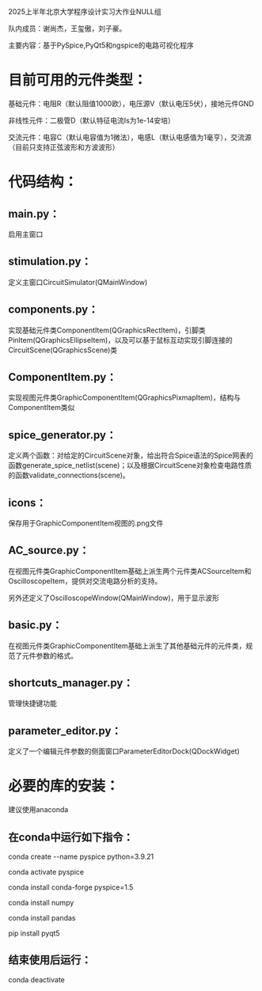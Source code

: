 2025上半年北京大学程序设计实习大作业NULL组

队内成员：谢尚杰，王玺傲，刘子豪。

主要内容：基于PySpice,PyQt5和ngspice的电路可视化程序

# 目前可用的元件类型：

基础元件：电阻R（默认阻值1000欧），电压源V（默认电压5伏），接地元件GND

非线性元件：二极管D（默认特征电流Is为1e-14安培）

交流元件：电容C（默认电容值为1微法），电感L（默认电感值为1毫亨），交流源（目前只支持正弦波形和方波波形）

# 代码结构：

## main.py：

启用主窗口

## stimulation.py：

定义主窗口CircuitSimulator(QMainWindow)

## components.py：

实现基础元件类ComponentItem(QGraphicsRectItem)，引脚类PinItem(QGraphicsEllipseItem)，以及可以基于鼠标互动实现引脚连接的CircuitScene(QGraphicsScene)类

## ComponentItem.py：

实现视图元件类GraphicComponentItem(QGraphicsPixmapItem)，结构与ComponentItem类似

## spice_generator.py：

定义两个函数：对给定的CircuitScene对象，给出符合Spice语法的Spice网表的函数generate_spice_netlist(scene)；以及根据CircuitScene对象检查电路性质的函数validate_connections(scene)。

## icons：

保存用于GraphicComponentItem视图的.png文件

## AC_source.py：

在视图元件类GraphicComponentItem基础上派生两个元件类ACSourceItem和OscilloscopeItem，提供对交流电路分析的支持。

另外还定义了OscilloscopeWindow(QMainWindow)，用于显示波形

## basic.py：

在视图元件类GraphicComponentItem基础上派生了其他基础元件的元件类，规范了元件参数的格式。

## shortcuts_manager.py：

管理快捷键功能

## parameter_editor.py：

定义了一个编辑元件参数的侧面窗口ParameterEditorDock(QDockWidget)

# 必要的库的安装：

建议使用anaconda

## 在conda中运行如下指令：

conda create --name pyspice python=3.9.21

conda activate pyspice

conda install conda-forge pyspice=1.5

conda install numpy

conda install pandas

pip install pyqt5

## 结束使用后运行：

conda deactivate

